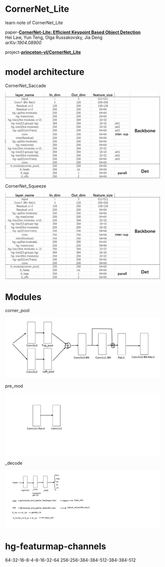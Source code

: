 # CornerNet_Lite
learn note of CornerNet_Lite

paper-[**CornerNet-Lite: Efficient Keypoint Based Object Detection**](https://arxiv.org/abs/1904.08900)  
Hei Law, Yun Teng, Olga Russakovsky, Jia Deng  
*arXiv:1904.08900* 

project-[**princeton-vl/CornerNet_Lite**](https://github.com/princeton-vl)

# model architecture

CornerNet_Saccade

![arch](https://github.com/tc-qaq/CornerNet_Lite/blob/master/saccade.png)

CornerNet_Squeeze

![arch](https://github.com/tc-qaq/CornerNet_Lite/blob/master/squeeze.jpg)

# Modules

corner_pool

![corner_pool](https://github.com/tc-qaq/CornerNet_Lite/blob/master/corner_pool.png)

pre_mod

![pre_mod](https://github.com/tc-qaq/CornerNet_Lite/blob/master/pre_mod.png)

_decode

![decode](https://github.com/tc-qaq/CornerNet_Lite/blob/master/decode.png)

# hg-featurmap-channels

64-32-16-8-4-8-16-32-64
256-256-384-384-512-384-384-512
